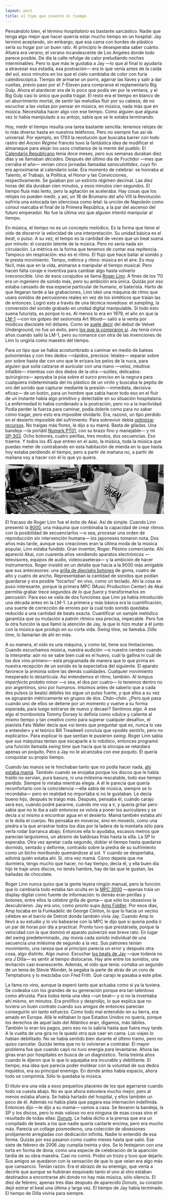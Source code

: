 ```yaml
---
layout: post
title: el tipo que inventó el tiempo
---
```


Pensándolo bien, el término *hospitalario* es bastante sarcástico. Nadie que tenga algo mejor que hacer querría estar mucho tiempo en un hospital. Jay terminó aceptando, sin embargo, que esa cama con bordes de plástico sería su hogar por un buen rato. Al principio le desesperaba saber cuánto. Afuera era verano, el verano incandescente de Los Angeles donde todo parece posible. De día la calle refulge de calor preludiando noches interminables. Pero lo que más le gustaba a Jay —lo que al final lo ayudaría a atravesar esa estadía, esa postración— era lo que venía antes de la caída del sol, esos minutos en los que el cielo cambiaba de color con furia caleidoscópica. Tiempo de armarse un porro, agarrar las llaves y salir a dar vueltas, previo paso por el 7-Eleven para comprarse el reglamentario Big Gulp. Ahora el atardecer era de lo poco que podía ver por la ventana, y el Big Gulp casi lo único que podía tragar. El resto era el tiempo en blanco de un aburrimiento mortal, de sentir las melodías fluir por su cabeza, de no escuchar a las visitas por pensar en música, en música, nada más que en música. Necesitaba hacer algo con ese tiempo. Como alguien que alguna vez lo había manipulado a su antojo, sabía que se le estaba terminando.

Hoy, medir el tiempo resulta una tarea bastante sencilla: tenemos relojes de lo más diverso hasta en nuestros teléfonos. Pero no siempre fue así de universal. Por ejemplo, en 1793 la revolución que buscaba barrer con todo rastro del *Ancien Régime* francés tuvo la fantástica idea de modificar el almanaque para alejar los usos cristianos de la mente del pueblo. El [Calendario Republicano](http://www.antique-horology.org/_Editorial/RepublicanCalendar/default.htm) tenía doce meses, pero sus semanas duraban diez días y se llamaban *décades*. Después del último día de Fructidor —mes que cerraba el año— venían cinco jornadas llamadas *sansculottides*, cuyo fin era aproximarse al calendario solar. Era momento de celebrar: se honraba al Talento, el Trabajo, la Política, el Honor y las Convicciones, respectivamente. Se guiaban por un estricto régimen decimal. Las diez horas del día duraban cien minutos, y esos minutos cien segundos. El tiempo fluía más lento, pero la agitación se aceleraba. Hay cosas que los relojes no pueden medir, y así, un 18 de Brumario del año VIII la Revolución sufriría una estocada tan silenciosa como letal: la unción de Napoleón como cónsul marcaba el final de la Primera República, a la par del ascenso del futuro emperador. No fue la última vez que alguien intentó manipular al tiempo.

En música, el tiempo no es un concepto melódico. Es la forma que tiene el oído de discernir la velocidad de una interpretación. Su unidad básica es el *beat*, o pulso. A su vez, el tempo es la cantidad de veces que un beat suena por minuto: el corazón latente de la música. Pero no sería nada sin circulación. La métrica es la forma que tenemos de contar esa repitencia. Tampoco sin respiración: eso es el ritmo. El flujo que hace bailar al sonido y le presta movimiento. Tempo, métrica y ritmo: música en el aire. Es muy fácil, más que en la vida, animarse a manipular el tiempo musical. Pero hacen falta coraje e inventiva para cambiar algo hasta volverlo irreconocible. Uno de esos corajudos se llama [Roger Linn](https://www.dazeddigital.com/artsandculture/article/21322/1/roger-linn-doctor-beat). A fines de los ’70 era un ingeniero de sonido más, pero su ambición era única. Quizás por eso estaba cansado de esa especie particular de humano, el baterista. Harto de que llegaran tarde a las grabaciones, Linn ideó una máquina de ritmo que usara sonidos de percusiones reales en vez de los sintéticos que traían las de entonces. Logró esto a través de una técnica novedosa: el *sampling*, la conversión del sonido grabado en unidad digital manipulable. Si todo esto suena futurista, es porque lo es. Al menos lo era en 1979, el año en que la [LM-1](https://www.polynominal.com/Roger-Linn-lm1/) —con los golpes del sesionista Art Wood— salió a la venta por módicos diecisiete mil dólares. Como se [suele decir](https://quoteinvestigator.com/2016/03/01/velvet/) del debut de Velvet Underground, no fue un éxito, pero [los que la compraron sí](https://reverb.com/news/prince-and-the-linn-lm-1). Jay tenía cinco años cuando salió la LM-1, pero su romance con otra de las invenciones de Linn lo ungiría como maestro del tiempo.

Para un tipo que se había acostumbrado a caminar en medio de bateas polvorientas y con tres dedos —rápidos, precisos: letales— separar sobre por sobre hasta dar con uno que le erizara los pelos de la nuca, para alguien que solía calzarse el auricular con una mano —veloz, intuitiva: infalible— mientras con dos dedos de la otra —sutiles, delicados: quirúrgicos— apoyaba la púa sobre el surco preciso en la negrura para cualquiera indeterminada del río plástico de un vinilo y buscaba la pepita de oro del sonido que capturar mediante la presión —inmediata, decisiva: eficaz— de un botón, para un hombre que sabía hacer todo eso en el fluir de un instante había algo primitivo y delectable en su situación hospitalaria. La enfermedad lo había condenado a la postración, pero no a la inactividad. Podía perder la fuerza para caminar, podía dolerle como para no saber cómo tragar, pero esto era imposible olvidarlo. Era, razonó, un tipo perdido en el desierto imposible del sufrimiento. Para sobrevivir debía [optimizar recursos](https://www.mpc-forums.com/viewtopic.php?p=400221). No traigas más flores, le dijo a su mamá. Basta de giladas. Una bandeja —la portátil [Numark PT01](https://www.numark.com/product/pt01), con su brazo fino y manejable— y mi [SP-303](https://www.boss.info/es-es/products/sp-303/). Ocho botones, cuatro perillas, tres modos, dos secuencias. Eso traeme. Y todos los 45 que entren en el auto, la música, toda la música que puedas meter de contrabando en esta habitación de mierda en la que hasta hoy estaba perdiendo el tiempo, pero a partir de mañana no, a partir de mañana voy a hacer con él lo que yo quiera.

![alt text](https://raw.githubusercontent.com/irigoin/irigoin.github.io/master/images/dilla.jpg "Workinonit")

El fracaso de Roger Linn fue el éxito de Akai. Así de simple. Cuando Linn presentó la [9000](https://www.muzines.co.uk/articles/linn-9000/12464), una máquina que combinaba la capacidad de crear ritmos con la posibilidad de secuenciarlos —o sea, procesar una orden de reproducción sin intervención humana— los japoneses tomaron nota. Dos años más tarde, aunque sus creaciones eran la última moda de la música popular, Linn estaba fundido. Gran inventor, Roger. Pésimo comerciante. Ahí apareció Akai, con cuarenta años vendiendo aparatos electrónicos —televisores, equipos de audio, videocaseteras— y la ambición de hacer instrumentos. Roger insistió en un detalle que hacía a la 9000 más amigable que sus antecesores: una [grilla de dieciséis botones](https://www.elektronauts.com/uploads/default/optimized/3X/9/0/9080905e174be6f4bbd95cface9a2d1552843d4d_2_690x434.JPG) de goma, cuatro de alto y cuatro de ancho. Representaban la cantidad de sonidos que podían guardarse y era posible “tocarlos” en vivo, como un teclado. Ahí la cosa se puso interesante, porque la primera MPC (Music Production Center) de Akai permitía grabar trece segundos *de lo que fuera* y transformarlos en percusión. Para eso se valía de dos funciones que Linn ya había introducido una década antes en la LM-1. La primera y más básica era la cuantificación, una suerte de corrección de errores por la cual todo sonido quedaba reducido a una cantidad de beats exacta. Cuantificar un sample melódico garantiza que su mutación a patrón rítmico sea precisa, impecable. Pero fue la otra función la que llamó la atención de Jay, la que lo hizo mutar a él junto con la música que produjo en su corta vida. *Swing time*, se llamaba. *Dilla time*, lo llamarían de ahí en más.

A su manera, el oído es una máquina, y como tal, tiene sus limitaciones. Cuando escuchamos música, nuestra audición —o nuestro cerebro cuando la interpreta: aún no se sabe bien cuál es el huevo, cuál la gallina ni cuál de los dos vino primero— está programada de manera que lo que prima en nuestra recepción de un sonido es la expectativa del siguiente. El aparato favorece la armonía sobre las demás cualidades. Cualquier movimiento inesperado lo desarticula. Así entendemos el ritmo, también. Al *tempus imperfecto prolatio minor* —o sea, el dos por cuatro— lo tenemos dentro no por argentinos, sino por humanos. Intuimos antes de saberlo que a cada dos pulsos (o beats) débiles les sigue un pulso fuerte, y que ellos a su vez se agruparán métricamente en grupos de dos. *Chán-chán*. ¿Pero qué pasa cuando uno de ellos se detiene por un momento y vuelve a su forma esperada, para luego estirarse de nuevo y decaer? Sentimos *algo*. A ese algo el trombonista Tommy Dorsey lo definía como «dulce y caliente al mismo tiempo y tan creativo como para superar cualquier desafío», el pianista Fats Waller decía que «si tenés que preguntar qué es, nunca lo vas a entender» y el teórico Bill Treadwell concluía que «podés sentirlo, pero no explicarlo». Para explicar lo que sentían le pusieron *swing*. Roger Linn sabía que sus máquinas tenían que escaparle a lo robótico, entonces programó una función llamada *swing time* que hacía que la síncopa se retardara apenas un poquito. Pero a Jay no le alcanzaba con ese poquito. Él quería conquistar su propio tiempo.

Cuando las manos se le hinchaban tanto que no podía hacer nada, [ahí estaba mamá](https://www.13newsnow.com/article/entertainment/music/jay-dees-last-days-serious-illness-couldnt-stop-drive-to-make-music/291-515722295). También cuando se enojaba porque los discos que le había traído no servían, pura basura, ni una milésima rescatable, todo ese tiempo perdido. Siempre lo miraba mientras elegía. A él le parecía que quería reconfortarlo con la coincidencia —ella sabía de música, siempre se lo recordaba— pero en realidad no importaba si no le gustaban. Le decía bueno hijo, después te traigo más. Después, pensaba él, cuándo carajo será eso, cuándo podré pararme, cuándo me voy a ir, y quería gritar pero sabía que no le iba a salir entonces se volvía a poner los auriculares y se decía a sí mismo a encontrar agua en el desierto. Mamá también estaba ahí si le dolía el cuerpo. No pensaba en mover*se*, sino en mover*lo*, como una piedra a la que arrastrar todos los días por la ladera de la montaña sólo para verla rodar barranca abajo. Entonces ella lo ayudaba, escasos metros que parecían larguísimos, un abismo de baldosas frías hasta la silla. La SP lo esperaba. Otra vez apretar cada segundo, doblar el tiempo hasta quedarse dormido, sentado y deforme, contraído sobre la piedra de su sufrimiento como un bicho moribundo quemándose al sol. Y cuando se despertaba, adiviná quién estaba ahí. Sí, otra vez mamá. Cómo dejaste que me durmiera, tengo mucho que hacer, no hay tiempo, decía él, y ella buen día hijo te traje unos discos, no tenés hambre, hay de las que te gustan, las bañadas de chocolate.

Roger Linn nunca quiso que la gente leyera ningún manual, pero la función que lo cambiaría todo estaba tan oculta en la [MPC 3000](https://www.vintagesynth.com/akai/mpc3000) —apenas traía un display digital como fuente de información: lo demás eran perillas y botones, entre ellos la célebre grilla de goma— que sólo los obsesivos la descubrieron. Jay era uno, como pronto supo [Amp Fiddler](https://x.com/ArtDontSleep/status/1736783956643647829). Por esos días, Amp tocaba en la Funkadelic de George Clinton, lo que lo hacía un vecino célebre en el barrio de Detroit donde también vivía Jay. Cuando Amp lo llevó a su estudio y lo vio babearse con la MPC le dijo que si quería podía ir un par de horas por día a practicar. Pronto tuvo que prestársela, porque la velocidad con la que dominó el aparato pulverizó ese breve rato. En lugar del swing predeterminado, Jay movía cada sonido individual de una secuencia una milésima de segundo a la vez. Sus patrones tenían movimiento, una rareza que al principio parecía un error y después otra cosa, algo distinto. Algo *nuevo*. Escuchar [los beats de Jay](https://youtu.be/LDPyQP34-2Y) —que todavía no era J Dilla— es sentir al tiempo dislocarse. Hay aire entre los sonidos, una levitación casi evanescente. Además, el oído que tenía: cortaba un segundo de un tema de Stevie Wonder, le pegaba la parte de atrás de un coro de Temptations y lo mezclaba con Fred Frith. Qué carajo le pasaba a este pibe.

La fama no vino, aunque la esperó tanto que actuaba como si ya la tuviera. Se codeaba con los grandes de su generación porque era tan talentoso como altruista. Para todos tenía una idea —un beat— y si no la inventaba ahí mismo, en minutos. Era prolífico y desprolijo, lo que explica que no tuviera un buen contrato cuando sus amigos de entonces parecían conseguirlo sin tanto esfuerzo. Como todo mal entendido en su tierra, era amado en Europa. Allá le editaban lo que Estados Unidos no quería, porque los derechos de aquel lado del Atlántico eran, digamos, más lábiles. También lo eran los pagos, pero eso no lo sabría hasta que fuera muy tarde. A la vuelta de una gira no le quedó otra que caer en cama. Los viajes lo habían debilitado. No se había sentido bien durante el último tramo, pero no quiso cancelar. Quizás temía que no lo volvieran a contratar. El mayor problema fue que cuando cayó no tuvo energía para levantarse. Ahora las giras eran por hospitales en busca de un diagnóstico. Tenía treinta años cuando le dijeron que lo que lo aquejaba era incurable y debilitante. El tiempo, esa idea que parecía poder moldear con la voluntad de sus dedos inquietos, era su principal enemigo. En donde antes había espacio, ahora todo se comprimía. Sólo le quedaba la música.

El título era una oda a esos pequeños placeres de los que agarrarse cuando todo va cuesta abajo. No es que ahora estuviera mucho mejor, pero al menos estaba afuera. Se había hartado del hospital, y ellos también un poco de él. Además no había plata que pagara esa internación indefinida. Entonces dijo —le dijo a su mamá— vamos a casa. Se llevaron la bandeja, la SP y los discos, pero lo más valioso no era ninguna de esas cosas sino el resultado de todas ellas: *[Donuts](https://demidiscoteca.cc/post/129211885622/j-dilla-donuts-stones-throw-2006-320-kbps-105)*. Le había dicho a la prensa que era un compilado de beats a los que nadie quería cantarle encima, pero era mucho más. Parecía un collage posmoderno, una colección de obsesiones prolijamente arregladas con dedicación infinita. Nadie lo entendió de esa forma. Quizás por eso pasaron como cuatro meses hasta que salió. Ese siete de febrero de 2006 Jay cumplía treinta y dos. Se lo festejaron con una torta en forma de dona, como una especie de celebración de la aparición tardía de su obra maestra. Casi no comió. Probó un trozo y tuvo que dejarlo. Sus amigos se quedaron con la sensación de que lo que veían era algo más que cansancio. Tenían razón. Era el abrazo de su enemigo, que venía a decirle que aunque se hubieran esquivado tanto el uno al otro estaban destinados a encontrarse ahí donde no hay más música, sólo silencio. El diez de febrero, apenas tres días después de aparecido *Donuts*, su corazón dejó estirar el beat una última y larga vez. El tiempo de Jay había terminado. El tiempo de Dilla viviría para siempre.
